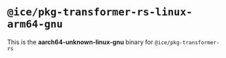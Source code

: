 # `@ice/pkg-transformer-rs-linux-arm64-gnu`

This is the **aarch64-unknown-linux-gnu** binary for `@ice/pkg-transformer-rs`
